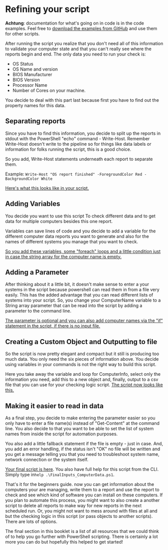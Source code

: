 # Refining your script

**Achtung**: documentation for what's going on in code is in the code examples. Feel free to [download the examples from GitHub](https://github.com/SSpeights/PowerShellGuide) and use them for other scripts.

After running the script you realize that you don't need all of this information to validate your computer state and that you can't really see where the reports begin and end. The only data you need to run your check is:

* OS Status
* OS Name and version
* BIOS Manufacturer
* BIOS Version
* Processor Name
* Number of Cores on your machine.

You decide to deal with this part last because first you have to find out the property names for this data.

## Separating reports

Since you have to find this information, you decide to split up the reports in stdout with the PowerShell "echo" command - Write-Host. Remember Write-Host doesn't write to the pipeline so for things like data labels or information for folks running the script, this is a good choice.

So you add, Write-Host statements underneath each report to separate them.

Example: `Write-Host "OS report finished" -ForegroundColor Red -BackgroundColor White`

[Here's what this looks like in your script.](/Examples/SplitReports-ComputerIData.ps1)

## Adding Variables

You decide you want to use this script To check different data and to get data for multiple computers besides this one report.

Variables can save lines of code and you decide to add a variable for the different computer data reports you want to generate and also for the names of different systems you manage that you want to check.

[So you add these variables, some "foreach" loops and a little condition just in case the string array for the computer name is empty.](/Examples/AddVariable_ComputerData.ps1)

## Adding a Parameter

After thinking about it a little bit, it doesn't make sense to enter a your systems in the script because powershell can read them in from a file very easily. This has the added advantage that you can read different lists of systems into your script. So, you change your ComputerName variable to a String array parameter that can be read into the script by adding a parameter to the command line.

[The parameter is optional and you can also add computer names via the "if" statement in the script, if there is no input file.](/Examples/AddParameter1_ComputerInformation.ps1)

## Creating a Custom Object and Outputting to file

So the script is now pretty elegant and compact but it still is producing too much data. You only need the six pieces of information  above. You decide using variables in your commands is not the right way to build this script.

Here you take away the variable and loop for ComputerInfo, select only the information you need, add this to a new object and, finally, output to a csv file that you can use for your checking logic script. [The script now looks like this.](/Examples/CreateObject-OutputToFile_ComputerData.ps1)

## Making it easier to read in data

As a final step, you decide to make entering the parameter easier so you only have to enter a file name\(s\) instead of "Get-Content" at the command line. You also decide to that you want to be able to set the list of system names from inside the script for automation purposes. 

You also add a little fallback statement if the file is empty - just in case. And, you add an error handling, if the status isn't "OK" no file will be written and you get a message telling you that you need to troubleshoot system name, network connection or the system itself.

[Your final script is here](/Examples/FinalInputs_ComputerData.ps1). You also have full help for this script from the CLI. Simply type in`help .\FinalInputs_ComputerData.ps1`.

That's it for the beginners guide. now you can get information about the computers your are managing, write them to a report and use the report to check and see which kind of software you can install on these computers. If you plan to automate this process, you might want to also create a another script to delete all reports to make way for new reports in the next scheduled run. Or, you might not want to mess around with files at all and but the checking logic in this script \(or pass objects to another scripts\). There are lots of options.

The final section in this booklet is a list of all resources that we could think of to help you go further with PowerShell scripting. There is certainly a lot more you can do but hopefully this helped to get started!

